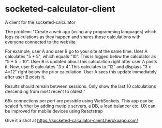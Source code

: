 # socketed-calculator-client
A client for the socketed-calculator

The problem:
"Create a web app (using any programming languages) which logs calculations as they happen and shares those calculations with everyone connected to the website.

For example, user A and user B go to your site at the same time. User A calculates "5 + 5", which equals "10". This is logged below the calculator as "5 + 5 = 10". User B is updated about this calculation right after user A posts it. Now, user B calculates "3 x 4".This calculates to “12” and displays "3 x 4=12" right below the prior calculation. User A sees this update immediately after user B posts it.

Results should remain between sessions. Only show the last 10 calculations descending from most recent to oldest."

65k connections per port are possible using WebSockets.
This app can be scaled further by adding mutiple servers, a DB, a load balancer etc.
UX can be improved for mobile devices using Reactstrap

Give it a shot at
https://socketed-calculator-client.herokuapp.com/
